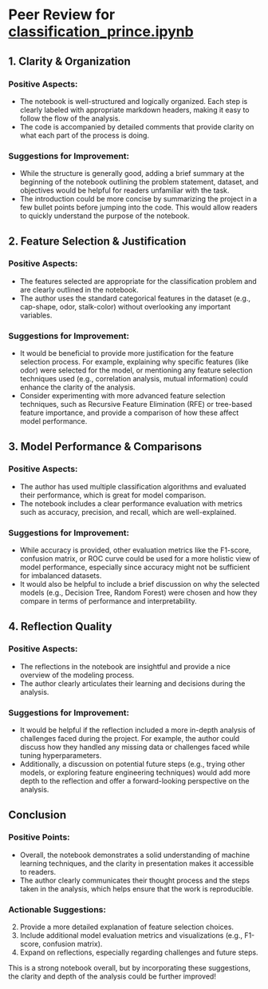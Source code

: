 # Peer Review for [classification_prince.ipynb](https://github.com/don4ye/ml_classification_prince/blob/main/classification_prince.ipynb?short_path=368a725)

## 1. Clarity & Organization
### Positive Aspects:
- The notebook is well-structured and logically organized. Each step is clearly labeled with appropriate markdown headers, making it easy to follow the flow of the analysis.
- The code is accompanied by detailed comments that provide clarity on what each part of the process is doing.
  
### Suggestions for Improvement:
- While the structure is generally good, adding a brief summary at the beginning of the notebook outlining the problem statement, dataset, and objectives would be helpful for readers unfamiliar with the task.
- The introduction could be more concise by summarizing the project in a few bullet points before jumping into the code. This would allow readers to quickly understand the purpose of the notebook.

## 2. Feature Selection & Justification
### Positive Aspects:
- The features selected are appropriate for the classification problem and are clearly outlined in the notebook.
- The author uses the standard categorical features in the dataset (e.g., cap-shape, odor, stalk-color) without overlooking any important variables.

### Suggestions for Improvement:
- It would be beneficial to provide more justification for the feature selection process. For example, explaining why specific features (like odor) were selected for the model, or mentioning any feature selection techniques used (e.g., correlation analysis, mutual information) could enhance the clarity of the analysis.
- Consider experimenting with more advanced feature selection techniques, such as Recursive Feature Elimination (RFE) or tree-based feature importance, and provide a comparison of how these affect model performance.

## 3. Model Performance & Comparisons
### Positive Aspects:
- The author has used multiple classification algorithms and evaluated their performance, which is great for model comparison.
- The notebook includes a clear performance evaluation with metrics such as accuracy, precision, and recall, which are well-explained.

### Suggestions for Improvement:
- While accuracy is provided, other evaluation metrics like the F1-score, confusion matrix, or ROC curve could be used for a more holistic view of model performance, especially since accuracy might not be sufficient for imbalanced datasets.
- It would also be helpful to include a brief discussion on why the selected models (e.g., Decision Tree, Random Forest) were chosen and how they compare in terms of performance and interpretability.

## 4. Reflection Quality
### Positive Aspects:
- The reflections in the notebook are insightful and provide a nice overview of the modeling process.
- The author clearly articulates their learning and decisions during the analysis.

### Suggestions for Improvement:
- It would be helpful if the reflection included a more in-depth analysis of challenges faced during the project. For example, the author could discuss how they handled any missing data or challenges faced while tuning hyperparameters.
- Additionally, a discussion on potential future steps (e.g., trying other models, or exploring feature engineering techniques) would add more depth to the reflection and offer a forward-looking perspective on the analysis.

## Conclusion
### Positive Points:
- Overall, the notebook demonstrates a solid understanding of machine learning techniques, and the clarity in presentation makes it accessible to readers.
- The author clearly communicates their thought process and the steps taken in the analysis, which helps ensure that the work is reproducible.

### Actionable Suggestions:
2. Provide a more detailed explanation of feature selection choices.
3. Include additional model evaluation metrics and visualizations (e.g., F1-score, confusion matrix).
4. Expand on reflections, especially regarding challenges and future steps.

This is a strong notebook overall, but by incorporating these suggestions, the clarity and depth of the analysis could be further improved! 
